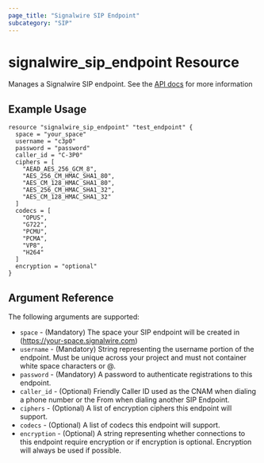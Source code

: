 ```yaml
---
page_title: "Signalwire SIP Endpoint"
subcategory: "SIP"
---
```


# signalwire_sip_endpoint Resource

Manages a Signalwire SIP endpoint. See the [API docs](https://docs.signalwire.com/topics/relay-rest/#resources-sip-endpoints) for more information

## Example Usage

```hcl
resource "signalwire_sip_endpoint" "test_endpoint" {
  space = "your_space"
  username = "c3p0"
  password = "password"
  caller_id = "C-3P0"
  ciphers = [
    "AEAD_AES_256_GCM_8",
    "AES_256_CM_HMAC_SHA1_80",
    "AES_CM_128_HMAC_SHA1_80",
    "AES_256_CM_HMAC_SHA1_32",
    "AES_CM_128_HMAC_SHA1_32"
  ]
  codecs = [
    "OPUS",
    "G722",
    "PCMU",
    "PCMA",
    "VP8",
    "H264"
  ]
  encryption = "optional"
}
```

## Argument Reference

The following arguments are supported:

- `space` - (Mandatory) The space your SIP endpoint will be created in (https://your-space.signalwire.com)
- `username` - (Mandatory) String representing the username portion of the endpoint. Must be unique across your project and must not container white space characters or @.
- `password` - (Mandatory) A password to authenticate registrations to this endpoint.
- `caller_id` - (Optional) Friendly Caller ID used as the CNAM when dialing a phone number or the From when dialing another SIP Endpoint.
- `ciphers` - (Optional) A list of encryption ciphers this endpoint will support.
- `codecs` - (Optional) A list of codecs this endpoint will support.
- `encryption` - (Optional) A string representing whether connections to this endpoint require encryption or if encryption is optional. Encryption will always be used if possible.
